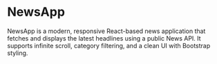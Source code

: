 # NewsApp
NewsApp is a modern, responsive React-based news application that fetches and displays the latest headlines using a public News API. It supports infinite scroll, category filtering, and a clean UI with Bootstrap styling.
